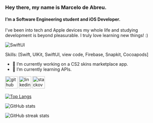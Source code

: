 ### Hey there, my name is Marcelo de Abreu.
#### I’m a Software Engineering student and iOS Developer.
I've been into tech and Apple devices my whole life and studying development is beyond pleasurable. I truly love learning new things! :)

![SwiftUI](https://github.com/marcelodeabreu/marcelodeabreu/assets/109244891/b480dc92-53c1-41d1-9821-15386478e02b)

Skills: [Swift, UIKit, SwiftUI, view code, Firebase, Snapkit, Cocoapods]

- 🔭 I’m currently working on a CS2 skins marketplace app. 
- 🌱 I’m currently learning APIs. 


[<img src='https://cdn.jsdelivr.net/npm/simple-icons@3.0.1/icons/github.svg' alt='github' height='40'>](https://github.com/marcelodeabreu)  [<img src='https://cdn.jsdelivr.net/npm/simple-icons@3.0.1/icons/linkedin.svg' alt='linkedin' height='40'>](https://www.linkedin.com/in/marcelo-de-abreu-9b1b5623b/)  [<img src='https://cdn.jsdelivr.net/npm/simple-icons@3.0.1/icons/stackoverflow.svg' alt='stackoverflow' height='40'>](https://stackoverflow.com/users/22290966)  

[![Top Langs](https://github-readme-stats.vercel.app/api/top-langs/?username=marcelodeabreu)](https://github.com/anuraghazra/github-readme-stats)

![GitHub stats](https://github-readme-stats.vercel.app/api?username=marcelodeabreu&show_icons=true)  

![GitHub streak stats](https://streak-stats.demolab.com/?user=marcelodeabreu)  

